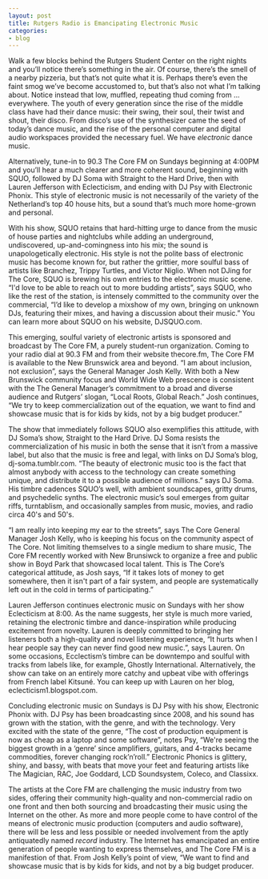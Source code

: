 ```yaml
---
layout: post
title: Rutgers Radio is Emancipating Electronic Music
categories:
- blog
---
```


Walk a few blocks behind the Rutgers Student Center on the right nights
and you’ll notice there’s something in the air. Of course, there’s the
smell of a nearby pizzeria, but that’s not quite what it is. Perhaps
there’s even the faint smog we’ve become accustomed to, but that’s also
not what I’m talking about. Notice instead that low, muffled, repeating
thud coming from ... everywhere. The youth of every generation since the
rise of the middle class have had their dance music: their swing, their
soul, their twist and shout, their disco. From disco’s use of the
synthesizer came the seed of today’s dance music, and the rise of the
personal computer and digital audio workspaces provided the necessary
fuel. We have *electronic* dance music.

Alternatively, tune-in to 90.3 The Core FM on Sundays beginning at
4:00PM and you’ll hear a much clearer and more coherent sound, beginning
with SQUO, followed by DJ Soma with Straight to the Hard Drive, then
with Lauren Jefferson with Eclecticism, and ending with DJ Psy with
Electronic Phonix. This style of electronic music is not necessarily of
the variety of the Netherland’s top 40 house hits, but a sound that’s
much more home-grown and personal.

With his show, SQUO retains that hard-hitting urge to dance from the
music of house parties and nightclubs while adding an underground,
undiscovered, up-and-comingness into his mix; the sound is
unapologetically electronic. His style is not the polite bass of
electronic music has become known for, but rather the grittier, more
soulful bass of artists like Branchez, Trippy Turtles, and Victor
Niglio. When not DJing for The Core, SQUO is brewing his own entries to
the electronic music scene. “I'd love to be able to reach out to more
budding artists”, says SQUO, who like the rest of the station, is
intensely committed to the community over the commercial, “I’d like to
develop a mixshow of my own, bringing on unknown DJs, featuring their
mixes, and having a discussion about their music.” You can learn more
about SQUO on his website, DJSQUO.com.

This emerging, soulful variety of electronic artists is sponsored and
broadcast by The Core FM, a purely student-run organization. Coming to
your radio dial at 90.3 FM and from their website thecore.fm, The Core
FM is available to the New Brunswick area and beyond. “I am about
inclusion, not exclusion”, says the General Manager Josh Kelly. With
both a New Brunswick community focus and World Wide Web prescence is
consistent with the The General Manager’s commitment to a broad and
diverse audience and Rutgers’ slogan, “Local Roots, Global Reach.” Josh
continues, “We try to keep commercialization out of the equation, we
want to find and showcase music that is for kids by kids, not by a big
budget producer.”

The show that immediately follows SQUO also exemplifies this attitude,
with DJ Soma’s show, Straight to the Hard Drive. DJ Soma resists the
commercialization of his music in both the sense that it isn’t from a
massive label, but also that the music is free and legal, with links on
DJ Soma’s blog, dj-soma.tumblr.com. “The beauty of electronic music too
is the fact that almost anybody with access to the technology can create
something unique, and distribute it to a possible audience of millions.”
says DJ Soma. His timbre cadences SQUO’s well, with ambient soundscapes,
gritty drums, and psychedelic synths. The electronic music’s soul
emerges from guitar riffs, turntablism, and occasionally samples from
music, movies, and radio circa 40's and 50's.

“I am really into keeping my ear to the streets”, says The Core General
Manager Josh Kelly, who is keeping his focus on the community aspect of
The Core. Not limiting themselves to a single medium to share music, The
Core FM recently worked with New Brunsiwck to organize a free and public
show in Boyd Park that showcased local talent. This is The Core’s
categorical attitude, as Josh says, “If it takes lots of money to get
somewhere, then it isn't part of a fair system, and people are
systematically left out in the cold in terms of participating.” 

Lauren Jefferson continues electronic music on Sundays with her show
Eclecticism at 8:00. As the name suggests, her style is much more
varied, retaining the electronic timbre and dance-inspiration while
producing excitement from novelty. Lauren is deeply committed to
bringing her listeners both a high-quality and novel listening
experience, “It hurts when I hear people say they can never find good
new music.”, says Lauren. On some occasions, Ecclectism’s timbre can be
downtempo and soulful with tracks from labels like, for example, Ghostly
International. Alternatively, the show can take on an entirely more
catchy and upbeat vibe with offerings from French label Kitsuné. You can
keep up with Lauren on her blog, eclecticism1.blogspot.com.

Concluding electronic music on Sundays is DJ Psy with his show,
Electronic Phonix with. DJ Psy has been broadcasting since 2008, and his
sound has grown with the station, with the genre, and with the
technology. Very excited with the state of the genre, “The cost of
production equipment is now as cheap as a laptop and some software”,
notes Psy, “We're seeing the biggest growth in a ‘genre’ since
amplifiers, guitars, and 4-tracks became commodities, forever changing
rock’n’roll.” Electronic Phonics is glittery, shiny, and bassy, with
beats that move your feet and featuring artists like The Magician, RAC,
Joe Goddard, LCD Soundsystem, Coleco, and Classixx.

The artists at the Core FM are challenging the music industry from two
sides, offering their community high-quality and non-commercial radio on
one front and then both sourcing and broadcasting their music using the
Internet on the other. As more and more people come to have control of
the means of electronic music production (computers and audio software),
there will be less and less possible or needed involvement from the
aptly antiquatedly named *record* industry. The Internet has emancipated
an entire generation of people wanting to express themselves, and The
Core FM is a manifestion of that. From Josh Kelly’s point of view, “We
want to find and showcase music that is by kids for kids, and not by a
big budget producer.
